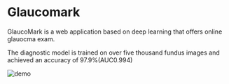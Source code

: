 # Glaucomark
GlaucoMark is a web application based on deep learning that offers online glauocma exam.

The diagnostic model is trained on over five thousand fundus images and achieved an accuracy of 97.9%(AUC0.994)




![demo](https://user-images.githubusercontent.com/57343372/135970564-dd9fa4fe-51bd-4e5a-907c-8ffef754526a.gif)

